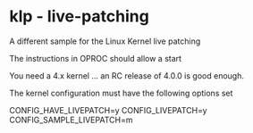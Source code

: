 klp - live-patching
============

A different sample for the Linux Kernel live patching 

The instructions in OPROC should allow a start

You need a 4.x kernel ... an RC release of 4.0.0 is good enough.

The kernel configuration must have the following options set

 CONFIG_HAVE_LIVEPATCH=y
 CONFIG_LIVEPATCH=y
 CONFIG_SAMPLE_LIVEPATCH=m



